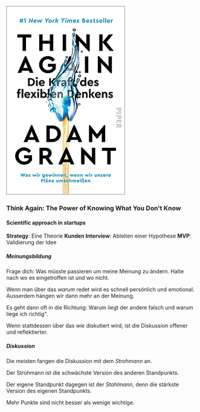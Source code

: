 ![cover](cover.jpg)

### Think Again: The Power of Knowing What You Don't Know

#### Scientific approach in startups

**Strategy**: Eine Theorie
**Kunden Interview**: Ableiten einer Hypothese
**MVP**: Validierung der Idee


##### Meinungsbildung
Frage dich: Was müsste passieren um meine Meinung zu ändern. 
Halte nach wo es eingetroffen ist und wo nicht. 

Wenn man über das *warum* redet wird es schnell persönlich und emotional. 
Ausserdem hängen wir dann mehr an der Meinung.

Es geht dann oft in die Richtung: Warum liegt der andere falsch und warum liege ich richtig". 

Wenn stattdessen über das *wie* diskutiert wird, ist die Diskussion offener und reflektierter.


##### Diskussion

Die meisten fangen die Diskussion mit dem *Strohmann* an.

Der Strohmann ist die schwächste Version des anderen Standpunkts.

Der eigene Standpunkt dagegen ist der *Stahlmann*, denn die stärkste Version des eigenen Standpunkts.



Mehr Punkte sind nicht besser als wenige wichtige. 

